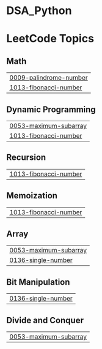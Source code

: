 # DSA_Python
<!---LeetCode Topics Start-->
# LeetCode Topics
## Math
|  |
| ------- |
| [0009-palindrome-number](https://github.com/Kasfia-Mostafa/DSA_With_Python/tree/master/0009-palindrome-number) |
| [1013-fibonacci-number](https://github.com/Kasfia-Mostafa/DSA_With_Python/tree/master/1013-fibonacci-number) |
## Dynamic Programming
|  |
| ------- |
| [0053-maximum-subarray](https://github.com/Kasfia-Mostafa/DSA_With_Python/tree/master/0053-maximum-subarray) |
| [1013-fibonacci-number](https://github.com/Kasfia-Mostafa/DSA_With_Python/tree/master/1013-fibonacci-number) |
## Recursion
|  |
| ------- |
| [1013-fibonacci-number](https://github.com/Kasfia-Mostafa/DSA_With_Python/tree/master/1013-fibonacci-number) |
## Memoization
|  |
| ------- |
| [1013-fibonacci-number](https://github.com/Kasfia-Mostafa/DSA_With_Python/tree/master/1013-fibonacci-number) |
## Array
|  |
| ------- |
| [0053-maximum-subarray](https://github.com/Kasfia-Mostafa/DSA_With_Python/tree/master/0053-maximum-subarray) |
| [0136-single-number](https://github.com/Kasfia-Mostafa/DSA_With_Python/tree/master/0136-single-number) |
## Bit Manipulation
|  |
| ------- |
| [0136-single-number](https://github.com/Kasfia-Mostafa/DSA_With_Python/tree/master/0136-single-number) |
## Divide and Conquer
|  |
| ------- |
| [0053-maximum-subarray](https://github.com/Kasfia-Mostafa/DSA_With_Python/tree/master/0053-maximum-subarray) |
<!---LeetCode Topics End-->